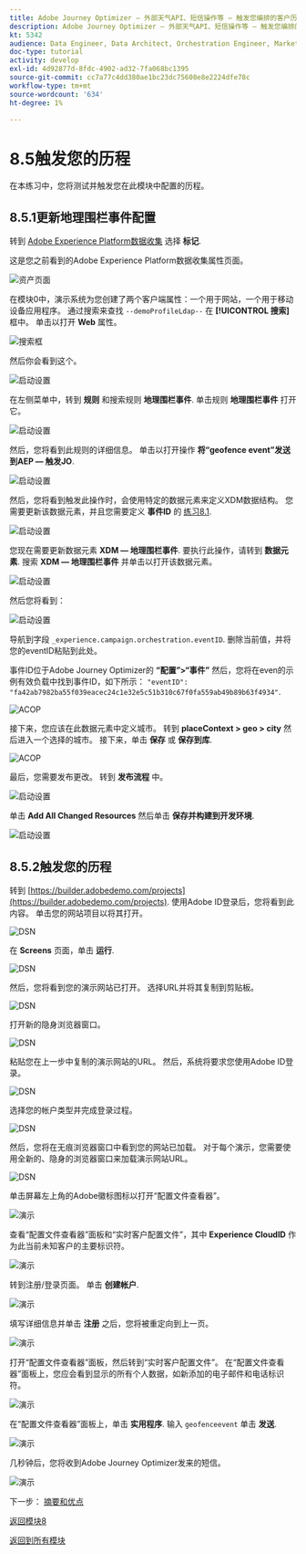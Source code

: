 ```yaml
---
title: Adobe Journey Optimizer — 外部天气API、短信操作等 — 触发您编排的客户历程
description: Adobe Journey Optimizer — 外部天气API、短信操作等 — 触发您编排的客户历程
kt: 5342
audience: Data Engineer, Data Architect, Orchestration Engineer, Marketer
doc-type: tutorial
activity: develop
exl-id: 4d92877d-8fdc-4902-ad32-7fa068bc1395
source-git-commit: cc7a77c4dd380ae1bc23dc75608e8e2224dfe78c
workflow-type: tm+mt
source-wordcount: '634'
ht-degree: 1%

---
```


# 8.5触发您的历程

在本练习中，您将测试并触发您在此模块中配置的历程。

## 8.5.1更新地理围栏事件配置

转到 [Adobe Experience Platform数据收集](https://experience.adobe.com/launch/) 选择 **标记**.

这是您之前看到的Adobe Experience Platform数据收集属性页面。

![资产页面](../module1/images/launch1.png)

在模块0中，演示系统为您创建了两个客户端属性：一个用于网站，一个用于移动设备应用程序。 通过搜索来查找 `--demoProfileLdap--` 在 **[!UICONTROL 搜索]** 框中。 单击以打开 **Web** 属性。

![搜索框](../module1/images/property6.png)

然后你会看到这个。

![启动设置](./images/rule1.png)

在左侧菜单中，转到 **规则** 和搜索规则 **地理围栏事件**. 单击规则 **地理围栏事件** 打开它。

![启动设置](./images/rule2.png)

然后，您将看到此规则的详细信息。 单击以打开操作 **将“geofence event”发送到AEP — 触发JO**.

![启动设置](./images/rule3.png)

然后，您将看到触发此操作时，会使用特定的数据元素来定义XDM数据结构。 您需要更新该数据元素，并且您需要定义 **事件ID** 的 [练习8.1](./ex1.md).

![启动设置](./images/rule4.png)

您现在需要更新数据元素 **XDM — 地理围栏事件**. 要执行此操作，请转到 **数据元素**. 搜索 **XDM — 地理围栏事件** 并单击以打开该数据元素。

![启动设置](./images/rule5.png)

然后您将看到：

![启动设置](./images/rule6.png)

导航到字段 `_experience.campaign.orchestration.eventID`. 删除当前值，并将您的eventID粘贴到此处。

事件ID位于Adobe Journey Optimizer的 **“配置”>“事件”** 然后，您将在even的示例有效负载中找到事件ID，如下所示： `"eventID": "fa42ab7982ba55f039eacec24c1e32e5c51b310c67f0fa559ab49b89b63f4934"`.

![ACOP](./images/payloadeventID.png)

接下来，您应该在此数据元素中定义城市。 转到 **placeContext > geo > city** 然后进入一个选择的城市。 接下来，单击 **保存** 或 **保存到库**.

![ACOP](./images/payloadeventIDgeo.png)

最后，您需要发布更改。 转到 **发布流程** 中。

![启动设置](./images/rule8.png)

单击 **Add All Changed Resources** 然后单击 **保存并构建到开发环境**.

![启动设置](./images/rule9.png)

## 8.5.2触发您的历程

转到 [https://builder.adobedemo.com/projects](https://builder.adobedemo.com/projects). 使用Adobe ID登录后，您将看到此内容。 单击您的网站项目以将其打开。

![DSN](../module0/images/web8.png)

在 **Screens** 页面，单击 **运行**.

![DSN](../module1/images/web2.png)

然后，您将看到您的演示网站已打开。 选择URL并将其复制到剪贴板。

![DSN](../module0/images/web3.png)

打开新的隐身浏览器窗口。

![DSN](../module0/images/web4.png)

粘贴您在上一步中复制的演示网站的URL。 然后，系统将要求您使用Adobe ID登录。

![DSN](../module0/images/web5.png)

选择您的帐户类型并完成登录过程。

![DSN](../module0/images/web6.png)

然后，您将在无痕浏览器窗口中看到您的网站已加载。 对于每个演示，您需要使用全新的、隐身的浏览器窗口来加载演示网站URL。

![DSN](../module0/images/web7.png)

单击屏幕左上角的Adobe徽标图标以打开“配置文件查看器”。

![演示](../module2/images/pv1.png)

查看“配置文件查看器”面板和“实时客户配置文件”，其中 **Experience CloudID** 作为此当前未知客户的主要标识符。

![演示](../module2/images/pv2.png)

转到注册/登录页面。 单击 **创建帐户**.

![演示](../module2/images/pv9.png)

填写详细信息并单击 **注册** 之后，您将被重定向到上一页。

![演示](../module2/images/pv10.png)

打开“配置文件查看器”面板，然后转到“实时客户配置文件”。 在“配置文件查看器”面板上，您应会看到显示的所有个人数据，如新添加的电子邮件和电话标识符。

![演示](../module2/images/pv11.png)

在“配置文件查看器”面板上，单击 **实用程序**. 输入 `geofenceevent` 单击 **发送**.

![演示](./images/smsdemo1.png)

几秒钟后，您将收到Adobe Journey Optimizer发来的短信。

![演示](./images/smsdemo4.png)

下一步： [摘要和优点](./summary.md)

[返回模块8](journey-orchestration-external-weather-api-sms.md)

[返回到所有模块](../../overview.md)

